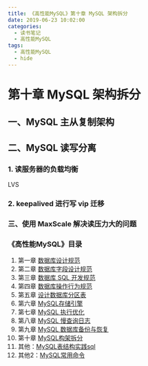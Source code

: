 ```yaml
---
title: 《高性能MySQL》第十章 MySQL 架构拆分
date: 2019-06-23 10:02:00
categories:
  - 读书笔记
  - 高性能MySQL
tags:
  - 高性能MySQL
  - hide
---
```


# 第十章 MySQL 架构拆分

## 一、MySQL 主从复制架构

## 二、MySQL 读写分离

### 1. 读服务器的负载均衡

LVS

### 2. keepalived 进行写 vip 迁移

### 三、使用 MaxScale 解决读压力大的问题

### 《高性能MySQL》目录

1. 第一章 [数据库设计规范](/2019/06/23/读书笔记/《高性能MySQL》/1.数据库设计规范/index.html)
2. 第二章 [数据库字段设计规范](/2019/06/22/读书笔记/《高性能MySQL》/2.数据库字段设计规范/index.html)
3. 第三章 [数据库 SQL 开发规范](/2019/06/21/读书笔记/《高性能MySQL》/3.数据库SQL开发规范/index.html)
4. 第四章 [数据库操作行为规范](/2019/06/20/读书笔记/《高性能MySQL》/4.数据库操作行为规范/index.html)
5. 第五章 [设计数据库分区表](/2019/06/19/读书笔记/《高性能MySQL》/5.设计数据库分区表/index.html)
6. 第六章 [MySQL存储引擎](/2019/06/18/读书笔记/《高性能MySQL》/6.MySQL存储引擎/index.html)
7. 第七章 [MySQL 执行优化](/2019/06/17/读书笔记/《高性能MySQL》/7.MySQL执行计划优化/index.html)
8. 第八章 [MySQL 慢查询日志](/2019/06/16/读书笔记/《高性能MySQL》/8.MySQL慢查日志/index.html)
9. 第九章 [MySQL 数据库备份与恢复](/2019/06/15/读书笔记/《高性能MySQL》/9.数据库备份/index.html)
10. 第十章 [MySQL构架拆分](/2019/06/14/读书笔记/《高性能MySQL》/10.MySQL架构拆分/index.html)
11. 其他：[MySQL表结构实践sql](/2019/06/12/读书笔记/《高性能MySQL》/20.数据库表结构实践/index.html)
12. 其他2：[MySQL常用命令](/2019/06/13/读书笔记/《高性能MySQL》/11.MySQL常用命令/index.html)